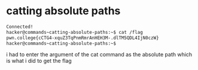 # catting absolute paths

```bash
Connected!
hacker@commands~catting-absolute-paths:~$ cat /flag
pwn.college{cCTG4-xquZ3TqPnmRmrAnHEH3M-.dlTM5QDL4IjN0czW}
hacker@commands~catting-absolute-paths:~$ 
```

i had to enter the argument of the cat command as the absolute path which is what i did to get the flag
